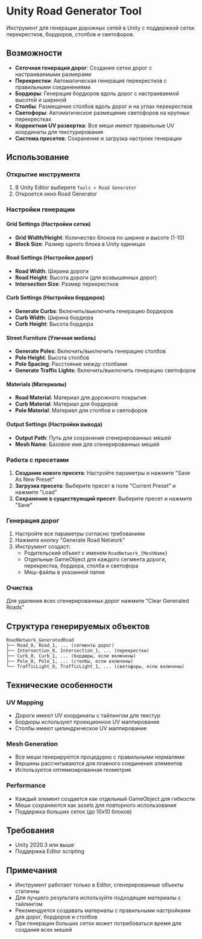 # Unity Road Generator Tool

Инструмент для генерации дорожных сетей в Unity с поддержкой сеток перекрестков, бордюров, столбов и светофоров.

## Возможности

- **Сеточная генерация дорог**: Создание сетки дорог с настраиваемыми размерами
- **Перекрестки**: Автоматическая генерация перекрестков с правильными соединениями
- **Бордюры**: Генерация бордюров вдоль дорог с настраиваемой высотой и шириной
- **Столбы**: Размещение столбов вдоль дорог и на углах перекрестков
- **Светофоры**: Автоматическое размещение светофоров на крупных перекрестках
- **Корректная UV развертка**: Все меши имеют правильные UV координаты для текстурирования
- **Система пресетов**: Сохранение и загрузка настроек генерации

## Использование

### Открытие инструмента

1. В Unity Editor выберите `Tools > Road Generator`
2. Откроется окно Road Generator

### Настройки генерации

#### Grid Settings (Настройки сетки)
- **Grid Width/Height**: Количество блоков по ширине и высоте (1-10)
- **Block Size**: Размер одного блока в Unity единицах

#### Road Settings (Настройки дорог)
- **Road Width**: Ширина дороги
- **Road Height**: Высота дороги (для возвышенных дорог)
- **Intersection Size**: Размер перекрестков

#### Curb Settings (Настройки бордюров)
- **Generate Curbs**: Включить/выключить генерацию бордюров
- **Curb Width**: Ширина бордюра
- **Curb Height**: Высота бордюра

#### Street Furniture (Уличная мебель)
- **Generate Poles**: Включить/выключить генерацию столбов
- **Pole Height**: Высота столбов
- **Pole Spacing**: Расстояние между столбами
- **Generate Traffic Lights**: Включить/выключить генерацию светофоров

#### Materials (Материалы)
- **Road Material**: Материал для дорожного покрытия
- **Curb Material**: Материал для бордюров
- **Pole Material**: Материал для столбов и светофоров

#### Output Settings (Настройки вывода)
- **Output Path**: Путь для сохранения сгенерированных мешей
- **Mesh Name**: Базовое имя для сгенерированных мешей

### Работа с пресетами

1. **Создание нового пресета**: Настройте параметры и нажмите "Save As New Preset"
2. **Загрузка пресета**: Выберите пресет в поле "Current Preset" и нажмите "Load"
3. **Сохранение в существующий пресет**: Выберите пресет и нажмите "Save"

### Генерация дорог

1. Настройте все параметры согласно требованиям
2. Нажмите кнопку "Generate Road Network"
3. Инструмент создаст:
   - Родительский объект с именем `RoadNetwork_{MeshName}`
   - Отдельные GameObject для каждого сегмента дороги, перекрестка, бордюра, столба и светофора
   - Меш-файлы в указанной папке

### Очистка

Для удаления всех сгенерированных дорог нажмите "Clear Generated Roads"

## Структура генерируемых объектов

```
RoadNetwork_GeneratedRoad
├── Road_0, Road_1, ... (сегменты дорог)
├── Intersection_0, Intersection_1, ... (перекрестки)
├── Curb_0, Curb_1, ... (бордюры, если включены)
├── Pole_0, Pole_1, ... (столбы, если включены)
└── TrafficLight_0, TrafficLight_1, ... (светофоры, если включены)
```

## Технические особенности

### UV Mapping
- Дороги имеют UV координаты с тайлингом для текстур
- Бордюры используют проекционное UV маппирование
- Столбы имеют цилиндрическое UV маппирование

### Mesh Generation
- Все меши генерируются процедурно с правильными нормалями
- Вершины рассчитываются для плавного соединения элементов
- Используется оптимизированная геометрия

### Performance
- Каждый элемент создается как отдельный GameObject для гибкости
- Меши сохраняются как assets для повторного использования
- Поддержка больших сеток (до 10x10 блоков)

## Требования

- Unity 2020.3 или выше
- Поддержка Editor scripting

## Примечания

- Инструмент работает только в Editor, сгенерированные объекты статичны
- Для лучшего результата используйте подходящие материалы с тайлингом
- Рекомендуется создавать материалы с правильными настройками для дорог, бордюров и столбов
- При генерации больших сеток может потребоваться время для создания всех мешей 